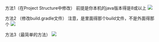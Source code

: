 方法1（在Project Structure中修改） 前提是你本机的java版本得是8或以上
![](https://img2020.cnblogs.com/blog/1446249/202003/1446249-20200329074943879-1839345907.png)

方法2 （修改build.gradle文件） 注意，是里面得那个build文件，不是外面得那个
![](https://img2020.cnblogs.com/blog/1446249/202003/1446249-20200329075010586-1153355850.png)

方法3（最简单的方法）
![](https://img2020.cnblogs.com/blog/1446249/202003/1446249-20200329075022459-909455518.png)
